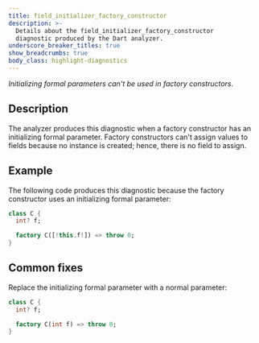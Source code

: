 ```yaml
---
title: field_initializer_factory_constructor
description: >-
  Details about the field_initializer_factory_constructor
  diagnostic produced by the Dart analyzer.
underscore_breaker_titles: true
show_breadcrumbs: true
body_class: highlight-diagnostics
---
```


_Initializing formal parameters can't be used in factory constructors._

## Description

The analyzer produces this diagnostic when a factory constructor has an
initializing formal parameter. Factory constructors can't assign values to
fields because no instance is created; hence, there is no field to assign.

## Example

The following code produces this diagnostic because the factory constructor
uses an initializing formal parameter:

```dart
class C {
  int? f;

  factory C([!this.f!]) => throw 0;
}
```

## Common fixes

Replace the initializing formal parameter with a normal parameter:

```dart
class C {
  int? f;

  factory C(int f) => throw 0;
}
```
